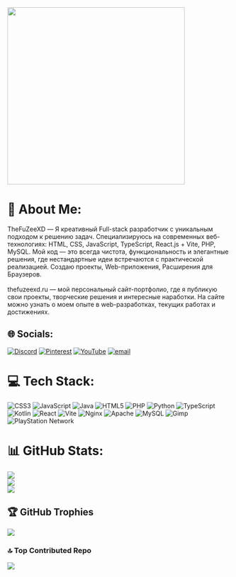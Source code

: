 <img src="https://camo.githubusercontent.com/108c631d14761d55c246d247f28aeb374c2769fa729e893f18ce14ee06a1ea99/68747470733a2f2f692e706f7374696d672e63632f525a3268547738582f6368696c6c2e706e67" width="400" >

# 💫 About Me:
TheFuZeeXD — Я креативный Full-stack разработчик с уникальным подходом к решению задач. Специализируюсь на современных веб-технологиях: HTML, CSS, JavaScript, TypeScript, React.js + Vite, PHP, MySQL. Мой код — это всегда чистота, функциональность и элегантные решения, где нестандартные идеи встречаются с практической реализацией. Создаю проекты, Web-приложения, Расширения для Браузеров.<br><br>thefuzeexd.ru — мой персональный сайт-портфолио, где я публикую свои проекты, творческие решения и интересные наработки. На сайте можно узнать о моем опыте в web-разработках, текущих работах и достижениях.


## 🌐 Socials:
[![Discord](https://img.shields.io/badge/Discord-%237289DA.svg?logo=discord&logoColor=white)](https://discord.gg/sXUP7q92x8) [![Pinterest](https://img.shields.io/badge/Pinterest-%23E60023.svg?logo=Pinterest&logoColor=white)](https://pinterest.com/TheFuZeeXD) [![YouTube](https://img.shields.io/badge/YouTube-%23FF0000.svg?logo=YouTube&logoColor=white)](https://youtube.com/@@TheFuZeeXD) [![email](https://img.shields.io/badge/Email-D14836?logo=gmail&logoColor=white)](mailto:fuzeexd@thefuzeexd.ru) 

# 💻 Tech Stack:
![CSS3](https://img.shields.io/badge/css3-%231572B6.svg?style=for-the-badge&logo=css3&logoColor=white) ![JavaScript](https://img.shields.io/badge/javascript-%23323330.svg?style=for-the-badge&logo=javascript&logoColor=%23F7DF1E) ![Java](https://img.shields.io/badge/java-%23ED8B00.svg?style=for-the-badge&logo=openjdk&logoColor=white) ![HTML5](https://img.shields.io/badge/html5-%23E34F26.svg?style=for-the-badge&logo=html5&logoColor=white) ![PHP](https://img.shields.io/badge/php-%23777BB4.svg?style=for-the-badge&logo=php&logoColor=white) ![Python](https://img.shields.io/badge/python-3670A0?style=for-the-badge&logo=python&logoColor=ffdd54) ![TypeScript](https://img.shields.io/badge/typescript-%23007ACC.svg?style=for-the-badge&logo=typescript&logoColor=white) ![Kotlin](https://img.shields.io/badge/kotlin-%237F52FF.svg?style=for-the-badge&logo=kotlin&logoColor=white) ![React](https://img.shields.io/badge/react-%2320232a.svg?style=for-the-badge&logo=react&logoColor=%2361DAFB) ![Vite](https://img.shields.io/badge/vite-%23646CFF.svg?style=for-the-badge&logo=vite&logoColor=white) ![Nginx](https://img.shields.io/badge/nginx-%23009639.svg?style=for-the-badge&logo=nginx&logoColor=white) ![Apache](https://img.shields.io/badge/apache-%23D42029.svg?style=for-the-badge&logo=apache&logoColor=white) ![MySQL](https://img.shields.io/badge/mysql-4479A1.svg?style=for-the-badge&logo=mysql&logoColor=white) ![Gimp](https://img.shields.io/badge/Gimp-657D8B?style=for-the-badge&logo=gimp&logoColor=FFFFFF) ![PlayStation Network](https://img.shields.io/badge/PSN-%230070D1.svg?style=for-the-badge&logo=Playstation&logoColor=white)
# 📊 GitHub Stats:
![](https://github-readme-stats.vercel.app/api?username=TheFuZeeXD&theme=tokyonight&hide_border=true&include_all_commits=false&count_private=false)<br/>
![](https://nirzak-streak-stats.vercel.app/?user=TheFuZeeXD&theme=tokyonight&hide_border=true)<br/>
![](https://github-readme-stats.vercel.app/api/top-langs/?username=TheFuZeeXD&theme=tokyonight&hide_border=true&include_all_commits=false&count_private=false&layout=compact)

## 🏆 GitHub Trophies
![](https://github-profile-trophy.vercel.app/?username=TheFuZeeXD&theme=tokyonight&no-frame=false&no-bg=false&margin-w=4)

### 🔝 Top Contributed Repo
![](https://github-contributor-stats.vercel.app/api?username=TheFuZeeXD&limit=5&theme=tokyonight&combine_all_yearly_contributions=true)
